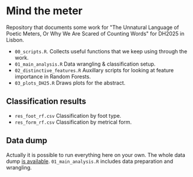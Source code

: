 # Mind the meter

Repository that documents some work for "The Unnatural Language of Poetic Meters, Or Why We Are Scared of Counting Words" for DH2025 in Lisbon. 

- `00_scripts.R`. Collects useful functions that we keep using through the work.
- `01_main_analysis.R` Data wrangling & classification setup.
- `02_distinctive_features.R` Auxillary scripts for looking at feature importance in Random Forests.
- `03_plots_DH25.R` Draws plots for the abstract.


## Classification results

- `res_foot_rf.csv` Classification by foot type.
- `res_form_rf.csv` Classification by metrical form.

## Data dump

Actually it is possible to run everything here on your own. The whole data dump [is available](https://data.ucl.cas.cz/s/GyF3TJgyEEeb8Ht).  `01_main_analysis.R` includes data preparation and wrangling. 
